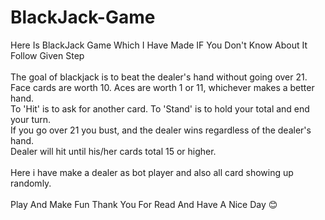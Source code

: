 # BlackJack-Game

Here Is BlackJack Game Which I Have Made IF You Don't Know About It Follow Given Step\
\
The goal of blackjack is to beat the dealer's hand without going over 21.\
Face cards are worth 10. Aces are worth 1 or 11, whichever makes a better hand.\
To 'Hit' is to ask for another card. To 'Stand' is to hold your total and end your turn.\
If you go over 21 you bust, and the dealer wins regardless of the dealer's hand.\
Dealer will hit until his/her cards total 15 or higher.\
\
Here i have make a dealer as bot player and also all card showing up randomly.\
\
Play And Make Fun Thank You For Read And Have A Nice Day 😊
